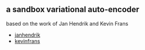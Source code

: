 ## a sandbox variational auto-encoder

based on the work of Jan Hendrik and Kevin Frans

* [janhendrik](https://jmetzen.github.io/2015-11-27/vae.html)
* [kevinfrans](https://github.com/kvfrans/variational-autoencoder)